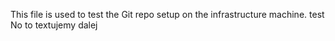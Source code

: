 This file is used to test the Git repo setup on the infrastructure machine.
test
No to textujemy dalej